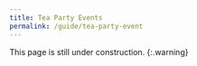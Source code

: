 ```yaml
---
title: Tea Party Events
permalink: /guide/tea-party-event
---
```


This page is still under construction.
{:.warning}
